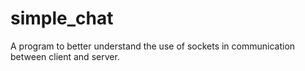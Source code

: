 # simple_chat
A program to better understand the use of sockets in communication between client and server.
